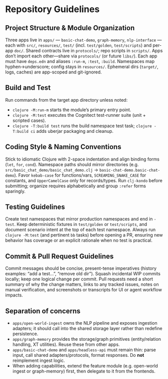 # Repository Guidelines

## Project Structure & Module Organization

Three apps live in `apps/` — `basic-chat-demo`, `graph-memory`, `nlp-interface` — each with `src/`, `resources/`, `test/` (incl. `test/golden`, `test/scripts`) and per-app `doc/`. Shared contracts live in `protocols/`; repo scripts in `scripts/`. Apps don’t import each other—share via `protocols/` (or future `libs/`). Each app must have `deps.edn` and aliases `:run-m`, `:test`, `:build`. Namespaces map hyphen→underscore; config stays in `resources/`. Ephemeral dirs (`target/`, logs, caches) are app-scoped and git-ignored.

## Build and Test 
Run commands from the target app directory unless noted:
- `clojure -M:run-m` starts the module’s primary entry point.
- `clojure -M:test` executes the Cognitect test-runner suite (unit + scripted cases).
- `clojure -T:build test` runs the build namespace test task; `clojure -T:build ci` adds uberjar packaging and cleanup.

## Coding Style & Naming Conventions
Stick to idiomatic Clojure with 2-space indentation and align binding forms (`let`, `for`, `cond`). Namespace paths should mirror directories (e.g. `src/basic_chat_demo/basic_chat_demo.clj` -> `basic-chat-demo.basic-chat-demo`). Favor `kebab-case` for functions/vars, `SCREAMING_SNAKE_CASE` for constants, and `UpperCamelCase` only for records/types. Run `clj-kondo` before submitting; organize requires alphabetically and group `:refer` forms sparingly.

## Testing Guidelines
Create test namespaces that mirror production namespaces and end in `-test`. Keep deterministic fixtures in `test/golden` or `test/scripts`, and document scenario intent at the top of each test namespace. Always run `clojure -M:test` (and pertinent `bb` tasks) before opening a PR, ensuring new behavior has coverage or an explicit rationale when no test is practical.

## Commit & Pull Request Guidelines
Commit messages should be concise, present-tense imperatives (history examples: “add a test…”, “remove old dir”). Squash incidental WIP commits locally; keep one logical change per commit. Pull requests need a short summary of why the change matters, links to any tracked issues, notes on manual verification, and screenshots or transcripts for UI or agent workflow impacts.

## Separation of concerns

- `apps/open-world-ingest` owns the NLP pipeline and exposes ingestion adapters; it should call into the shared storage layer rather than redefine persistence.
- `apps/graph-memory` provides the storage/graph primitives (entity/relation handling, XT utilities). Reuse these from other apps.
- `apps/basic-chat-demo` and `apps/headless-api` must remain thin: parse input, call shared adapters/protocols, format responses. Do **not** reimplement ingest logic.
- When adding capabilities, extend the feature module (e.g. open-world ingest or graph-memory) first, then delegate to it from the frontends.
